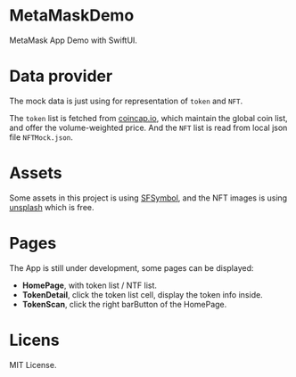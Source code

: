# MetaMaskDemo
MetaMask App Demo with SwiftUI.

# Data provider
The mock data is just using for representation of `token` and `NFT`.

The `token` list is fetched from [coincap.io](https://api.coincap.io/v2/assets), which maintain the global coin list, and offer the volume-weighted price. And the `NFT` list is read from local json file `NFTMock.json`.

# Assets
Some assets in this project is using [SFSymbol](https://developer.apple.com/design/human-interface-guidelines/foundations/sf-symbols), and the NFT images is using [unsplash](https://unsplash.com/) which is free.

# Pages
The App is still under development, some pages can be displayed:

- **HomePage**, with token list / NTF list.
- **TokenDetail**, click the token list cell, display the token info inside.
- **TokenScan**, click the right barButton of the HomePage.

# Licens
MIT License.